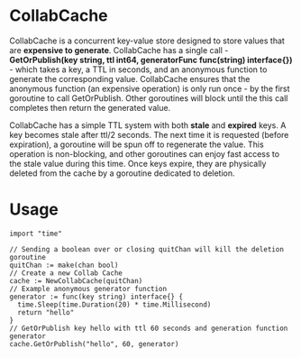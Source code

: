 CollabCache
===========

CollabCache is a concurrent key-value store designed to store values that are **expensive to generate**. CollabCache has a single call - **GetOrPublish(key string, ttl int64, generatorFunc func(string) interface{})** - which takes a key, a TTL in seconds, and an anonymous function to generate the corresponding value. CollabCache ensures that the anonymous function (an expensive operation) is only run once - by the first goroutine to call GetOrPublish. Other goroutines will block until the this call completes then return the generated value. 

CollabCache has a simple TTL system with both **stale** and **expired** keys. A key becomes stale after ttl/2 seconds. The next time it is requested (before expiration), a goroutine will be spun off to regenerate the value. This operation is non-blocking, and other goroutines can enjoy fast access to the stale value during this time. Once keys expire, they are physically deleted from the cache by a goroutine dedicated to deletion. 

Usage
===========
    import "time"
  
    // Sending a boolean over or closing quitChan will kill the deletion goroutine
    quitChan := make(chan bool)
    // Create a new Collab Cache
    cache := NewCollabCache(quitChan)
    // Example anonymous generator function
    generator := func(key string) interface{} { 
      time.Sleep(time.Duration(20) * time.Millisecond)
      return "hello"
    }
    // GetOrPublish key hello with ttl 60 seconds and generation function generator
    cache.GetOrPublish("hello", 60, generator)
  
